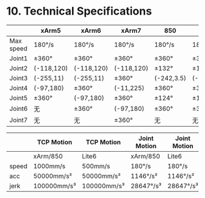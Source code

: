 # 10. Technical Specifications

|           | xArm5      | xArm6      | xArm7      | 850        | Lite6      |
| --------- | ---------- | ---------- | ---------- | ---------- | ---------- |
| Max speed | 180°/s     | 180°/s     | 180°/s     | 180°/s     | 180°/s     |
| Joint1    | ±360°      | ±360°      | ±360°      | ±360°      | ±360°      |
| Joint2    | (-118,120) | (-118,120) | (-118,120) | ±132°      | ±150°      |
| Joint3    | (-255,11)  | (-255,11)  | ±360°      | (-242,3.5) | (-3.5,300) |
| Joint4    | (-97,180)  | ±360°      | (-11,225)  | ±360°      | ±360°      |
| Joint5    | ±360°      | (-97,180)  | ±360°      | ±124°      | ±124°      |
| Joint6    | 无          | ±360°      | (-97,180)  | ±360°      | ±360°      |
| Joint7    | 无          | 无          | ±360°      | 无          | 无          |

|       | TCP Motion  | TCP Motion  | Joint Motion | Joint Motion |
| ----- | ----------- | ----------- | ------------ | ------------ |
|       | xArm/850    | Lite6       | xArm/850     | Lite6        |
| speed | 1000mm/s    | 500mm/s     | 180°/s       | 180°/s       |
| acc   | 50000mm/s²  | 50000mm/s²  | 1146°/s²     | 1146°/s²     |
| jerk  | 100000mm/s³ | 100000mm/s³ | 28647°/s³    | 28647°/s³    |